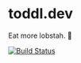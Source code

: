 # toddl.dev

Eat more lobstah. 🦞

[![Build Status](https://travis-ci.org/11ty/eleventy-base-blog.svg?branch=master)](https://travis-ci.org/11ty/eleventy-base-blog)
